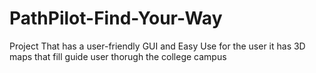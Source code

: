 # PathPilot-Find-Your-Way
Project That has a user-friendly GUI and Easy Use for the user it has 3D maps that fill guide user thorugh the college campus 
